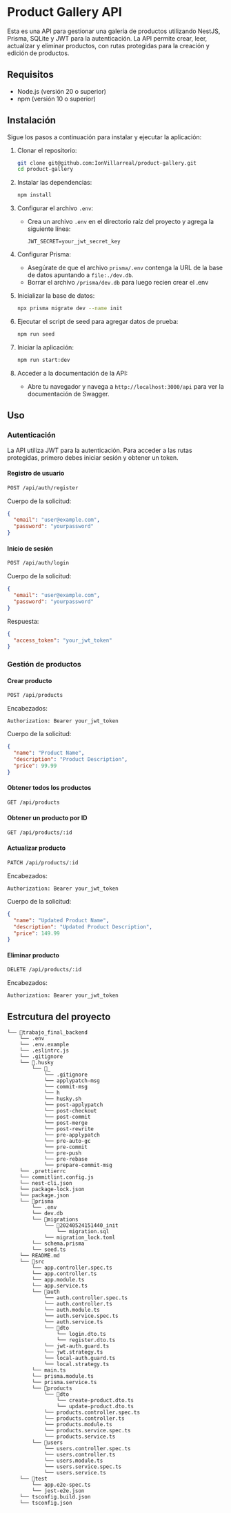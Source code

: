 
# Product Gallery API

Esta es una API para gestionar una galería de productos utilizando NestJS, Prisma, SQLite y JWT para la autenticación. La API permite crear, leer, actualizar y eliminar productos, con rutas protegidas para la creación y edición de productos.

## Requisitos

- Node.js (versión 20 o superior)
- npm (versión 10 o superior)

## Instalación

Sigue los pasos a continuación para instalar y ejecutar la aplicación:

1. Clonar el repositorio:
    ```bash
    git clone git@github.com:IonVillarreal/product-gallery.git
    cd product-gallery
    ```

2. Instalar las dependencias:
    ```bash
    npm install
    ```

3. Configurar el archivo `.env`:
    - Crea un archivo `.env` en el directorio raíz del proyecto y agrega la siguiente línea:
      ```plaintext
      JWT_SECRET=your_jwt_secret_key
      ```

4. Configurar Prisma:
    - Asegúrate de que el archivo `prisma/.env` contenga la URL de la base de datos apuntando a `file:./dev.db`.
    - Borrar el archivo `/prisma/dev.db` para luego recien crear el .env

5. Inicializar la base de datos:
    ```bash
    npx prisma migrate dev --name init
    ```

6. Ejecutar el script de seed para agregar datos de prueba:
    ```bash
    npm run seed
    ```

7. Iniciar la aplicación:
    ```bash
    npm run start:dev
    ```

8. Acceder a la documentación de la API:
    - Abre tu navegador y navega a `http://localhost:3000/api` para ver la documentación de Swagger.
## Uso

### Autenticación

La API utiliza JWT para la autenticación. Para acceder a las rutas protegidas, primero debes iniciar sesión y obtener un token.

#### Registro de usuario
```bash
POST /api/auth/register
```
Cuerpo de la solicitud:
```json
{
  "email": "user@example.com",
  "password": "yourpassword"
}
```

#### Inicio de sesión
```bash
POST /api/auth/login
```
Cuerpo de la solicitud:
```json
{
  "email": "user@example.com",
  "password": "yourpassword"
}
```
Respuesta:
```json
{
  "access_token": "your_jwt_token"
}
```

### Gestión de productos

#### Crear producto
```bash
POST /api/products
```
Encabezados:
```plaintext
Authorization: Bearer your_jwt_token
```
Cuerpo de la solicitud:
```json
{
  "name": "Product Name",
  "description": "Product Description",
  "price": 99.99
}
```

#### Obtener todos los productos
```bash
GET /api/products
```

#### Obtener un producto por ID
```bash
GET /api/products/:id
```

#### Actualizar producto
```bash
PATCH /api/products/:id
```
Encabezados:
```plaintext
Authorization: Bearer your_jwt_token
```
Cuerpo de la solicitud:
```json
{
  "name": "Updated Product Name",
  "description": "Updated Product Description",
  "price": 149.99
}
```

#### Eliminar producto
```bash
DELETE /api/products/:id
```
Encabezados:
```plaintext
Authorization: Bearer your_jwt_token
```
## Estrcutura del proyecto
```
└── 📁trabajo_final_backend 
    └── .env
    └── .env.example
    └── .eslintrc.js
    └── .gitignore
    └── 📁.husky
        └── 📁_
            └── .gitignore
            └── applypatch-msg
            └── commit-msg
            └── h
            └── husky.sh
            └── post-applypatch
            └── post-checkout
            └── post-commit
            └── post-merge
            └── post-rewrite
            └── pre-applypatch
            └── pre-auto-gc
            └── pre-commit
            └── pre-push
            └── pre-rebase
            └── prepare-commit-msg
    └── .prettierrc
    └── commitlint.config.js
    └── nest-cli.json
    └── package-lock.json
    └── package.json
    └── 📁prisma
        └── .env
        └── dev.db
        └── 📁migrations
            └── 📁20240524151440_init
                └── migration.sql
            └── migration_lock.toml
        └── schema.prisma
        └── seed.ts
    └── README.md
    └── 📁src
        └── app.controller.spec.ts
        └── app.controller.ts
        └── app.module.ts
        └── app.service.ts
        └── 📁auth
            └── auth.controller.spec.ts
            └── auth.controller.ts
            └── auth.module.ts
            └── auth.service.spec.ts
            └── auth.service.ts
            └── 📁dto
                └── login.dto.ts
                └── register.dto.ts
            └── jwt-auth.guard.ts
            └── jwt.strategy.ts
            └── local-auth.guard.ts
            └── local.strategy.ts
        └── main.ts
        └── prisma.module.ts
        └── prisma.service.ts
        └── 📁products
            └── 📁dto
                └── create-product.dto.ts
                └── update-product.dto.ts
            └── products.controller.spec.ts
            └── products.controller.ts
            └── products.module.ts
            └── products.service.spec.ts
            └── products.service.ts
        └── 📁users
            └── users.controller.spec.ts
            └── users.controller.ts
            └── users.module.ts
            └── users.service.spec.ts
            └── users.service.ts
    └── 📁test
        └── app.e2e-spec.ts
        └── jest-e2e.json
    └── tsconfig.build.json
    └── tsconfig.json
```